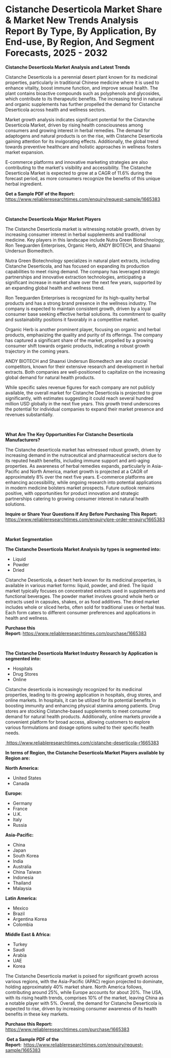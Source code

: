 <p><h1>Cistanche Deserticola Market Share & Market New Trends Analysis Report By Type, By Application, By End-use, By Region, And Segment Forecasts, 2025 - 2032</h1></p><p><strong>Cistanche Deserticola Market Analysis and Latest Trends</strong></p>
<p><p>Cistanche Deserticola is a perennial desert plant known for its medicinal properties, particularly in traditional Chinese medicine where it is used to enhance vitality, boost immune function, and improve sexual health. The plant contains bioactive compounds such as polyphenols and glycosides, which contribute to its therapeutic benefits. The increasing trend in natural and organic supplements has further propelled the demand for Cistanche Deserticola across health and wellness sectors.</p><p>Market growth analysis indicates significant potential for the Cistanche Deserticola Market, driven by rising health consciousness among consumers and growing interest in herbal remedies. The demand for adaptogens and natural products is on the rise, with Cistanche Deserticola gaining attention for its invigorating effects. Additionally, the global trend towards preventive healthcare and holistic approaches in wellness fosters market expansion.</p><p>E-commerce platforms and innovative marketing strategies are also contributing to the market's visibility and accessibility. The Cistanche Deserticola Market is expected to grow at a CAGR of 11.6% during the forecast period, as more consumers recognize the benefits of this unique herbal ingredient.</p></p>
<p><strong>Get a Sample PDF of the Report:&nbsp;</strong> <a href="https://www.reliableresearchtimes.com/enquiry/request-sample/1665383?utm_campaign=3043&utm_medium=2&utm_source=Github&utm_content=ia&utm_term=19042025&utm_id=cistanche-deserticola">https://www.reliableresearchtimes.com/enquiry/request-sample/1665383</a></p>
<p>&nbsp;</p>
<p><strong>Cistanche Deserticola Major Market Players</strong></p>
<p><p>The Cistanche Deserticola market is witnessing notable growth, driven by increasing consumer interest in herbal supplements and traditional medicine. Key players in this landscape include Nutra Green Biotechnology, Ron Teeguarden Enterprises, Organic Herb, ANDY BIOTECH, and Shaanxi Undersun Biomedtech.</p><p>Nutra Green Biotechnology specializes in natural plant extracts, including Cistanche Deserticola, and has focused on expanding its production capabilities to meet rising demand. The company has leveraged strategic partnerships and innovative extraction technologies, anticipating a significant increase in market share over the next few years, supported by an expanding global health and wellness trend.</p><p>Ron Teeguarden Enterprises is recognized for its high-quality herbal products and has a strong brand presence in the wellness industry. The company is expected to maintain consistent growth, driven by a loyal consumer base seeking effective herbal solutions. Its commitment to quality and sustainability positions it favorably in a competitive market.</p><p>Organic Herb is another prominent player, focusing on organic and herbal products, emphasizing the quality and purity of its offerings. The company has captured a significant share of the market, propelled by a growing consumer shift towards organic products, indicating a robust growth trajectory in the coming years.</p><p>ANDY BIOTECH and Shaanxi Undersun Biomedtech are also crucial competitors, known for their extensive research and development in herbal extracts. Both companies are well-positioned to capitalize on the increasing global demand for natural health products.</p><p>While specific sales revenue figures for each company are not publicly available, the overall market for Cistanche Deserticola is projected to grow significantly, with estimates suggesting it could reach several hundred million USD globally in the next five years. This growth trend underscores the potential for individual companies to expand their market presence and revenues substantially.</p></p>
<p>&nbsp;</p>
<p><strong>What Are The Key Opportunities For Cistanche Deserticola Manufacturers?</strong></p>
<p><p>The Cistanche deserticola market has witnessed robust growth, driven by increasing demand in the nutraceutical and pharmaceutical sectors due to its reputed health benefits, including immune support and anti-aging properties. As awareness of herbal remedies expands, particularly in Asia-Pacific and North America, market growth is projected at a CAGR of approximately 8% over the next five years. E-commerce platforms are enhancing accessibility, while ongoing research into potential applications in modern medicine bolsters market prospects. Future outlook remains positive, with opportunities for product innovation and strategic partnerships catering to growing consumer interest in natural health solutions.</p></p>
<p><strong>Inquire or Share Your Questions If Any Before Purchasing This Report:</strong> <a href="https://www.reliableresearchtimes.com/enquiry/pre-order-enquiry/1665383?utm_campaign=3043&utm_medium=2&utm_source=Github&utm_content=ia&utm_term=19042025&utm_id=cistanche-deserticola">https://www.reliableresearchtimes.com/enquiry/pre-order-enquiry/1665383</a></p>
<p>&nbsp;</p>
<p><strong>Market Segmentation</strong></p>
<p><strong>The Cistanche Deserticola Market Analysis by types is segmented into:</strong></p>
<p><ul><li>Liquid</li><li>Powder</li><li>Dried</li></ul></p>
<p><p>Cistanche Deserticola, a desert herb known for its medicinal properties, is available in various market forms: liquid, powder, and dried. The liquid market typically focuses on concentrated extracts used in supplements and functional beverages. The powder market involves ground whole herb or extracts used in capsules, shakes, or as food additives. The dried market includes whole or sliced herbs, often sold for traditional uses or herbal teas. Each form caters to different consumer preferences and applications in health and wellness.</p></p>
<p><strong>Purchase this Report:&nbsp;</strong><a href="https://www.reliableresearchtimes.com/purchase/1665383?utm_campaign=3043&utm_medium=2&utm_source=Github&utm_content=ia&utm_term=19042025&utm_id=cistanche-deserticola">https://www.reliableresearchtimes.com/purchase/1665383</a></p>
<p>&nbsp;</p>
<p><strong>The Cistanche Deserticola Market Industry Research by Application is segmented into:</strong></p>
<p><ul><li>Hospitals</li><li>Drug Stores</li><li>Online</li></ul></p>
<p><p>Cistanche deserticola is increasingly recognized for its medicinal properties, leading to its growing application in hospitals, drug stores, and online markets. In hospitals, it can be utilized for its potential benefits in boosting immunity and enhancing physical stamina among patients. Drug stores are stocking Cistanche-based supplements to meet consumer demand for natural health products. Additionally, online markets provide a convenient platform for broad access, allowing customers to explore various formulations and dosage options suited to their specific health needs.</p></p>
<p><a href="https://www.reliableresearchtimes.com/cistanche-deserticola-r1665383?utm_campaign=3043&utm_medium=2&utm_source=Github&utm_content=ia&utm_term=19042025&utm_id=cistanche-deserticola">&nbsp;https://www.reliableresearchtimes.com/cistanche-deserticola-r1665383</a></p>
<p><strong>In terms of Region, the Cistanche Deserticola Market Players available by Region are:</strong></p>
<p>
    <p> <strong> North America: </strong>
        <ul>
            <li>United States</li>
            <li>Canada</li>
        </ul>
        </p> 
    <p> <strong> Europe: </strong>
        <ul>
            <li>Germany</li>
            <li>France</li>
            <li>U.K.</li>
            <li>Italy</li>
            <li>Russia</li>
        </ul>
        </p> 
    <p> <strong> Asia-Pacific: </strong>
        <ul>
            <li>China</li>
            <li>Japan</li>
            <li>South Korea</li>
            <li>India</li>
            <li>Australia</li>
            <li>China Taiwan</li>
            <li>Indonesia</li>
            <li>Thailand</li>
            <li>Malaysia</li>
        </ul>
        </p> 
    <p> <strong> Latin America: </strong>
        <ul>
            <li>Mexico</li>
            <li>Brazil</li>
            <li>Argentina Korea</li>
            <li>Colombia</li>
        </ul>
        </p> 
    <p> <strong> Middle East & Africa: </strong>
        <ul>
            <li>Turkey</li>
            <li>Saudi</li>
            <li>Arabia</li>
            <li>UAE</li>
            <li>Korea</li>
        </ul>
    </p>
    </p>
<p><p>The Cistanche Deserticola market is poised for significant growth across various regions, with the Asia-Pacific (APAC) region projected to dominate, holding approximately 40% market share. North America follows, contributing around 25%, while Europe accounts for about 20%. The USA, with its rising health trends, comprises 10% of the market, leaving China as a notable player with 5%. Overall, the demand for Cistanche Deserticola is expected to rise, driven by increasing consumer awareness of its health benefits in these key markets.</p></p>
<p><strong>Purchase this Report: </strong><a href="https://www.reliableresearchtimes.com/purchase/1665383?utm_campaign=3043&utm_medium=2&utm_source=Github&utm_content=ia&utm_term=19042025&utm_id=cistanche-deserticola">https://www.reliableresearchtimes.com/purchase/1665383</a></p>
<p>&nbsp;<strong>Get a Sample PDF of the Report:&nbsp;&nbsp;</strong><a href="https://www.reliableresearchtimes.com/enquiry/request-sample/1665383?utm_campaign=3043&utm_medium=2&utm_source=Github&utm_content=ia&utm_term=19042025&utm_id=cistanche-deserticola">https://www.reliableresearchtimes.com/enquiry/request-sample/1665383</a></p>
<p><strong></strong></p>
<p><p></p><p></p><p></p></p>